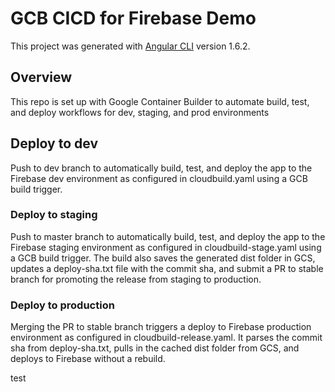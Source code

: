 # GCB CICD for Firebase Demo

This project was generated with [Angular CLI](https://github.com/angular/angular-cli) version 1.6.2.

## Overview
This repo is set up with Google Container Builder to automate build, test, and deploy workflows for dev, staging, and prod environments

## Deploy to dev
Push to dev branch to automatically build, test, and deploy the app to the Firebase dev environment as configured in cloudbuild.yaml using a GCB build trigger.

### Deploy to staging
Push to master branch to automatically build, test, and deploy the app to the Firebase staging environment as configured in cloudbuild-stage.yaml using a GCB build trigger. The build also saves the generated dist folder in GCS, updates a deploy-sha.txt file with the commit sha, and submit a PR to stable branch for promoting the release from staging to production.

### Deploy to production
Merging the PR to stable branch triggers a deploy to Firebase production environment as configured in cloudbuild-release.yaml. It parses the commit sha from deploy-sha.txt, pulls in the cached dist folder from GCS, and deploys to Firebase without a rebuild.

test
